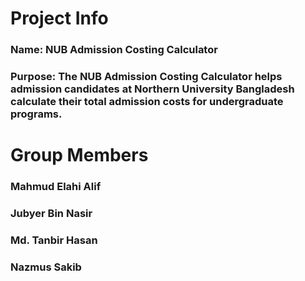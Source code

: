 # Project Info

### Name: NUB Admission Costing Calculator
### Purpose: The NUB Admission Costing Calculator helps admission candidates at Northern University Bangladesh calculate their total admission costs for undergraduate programs.

# Group Members

### Mahmud Elahi Alif
### Jubyer Bin Nasir
### Md. Tanbir Hasan
### Nazmus Sakib

